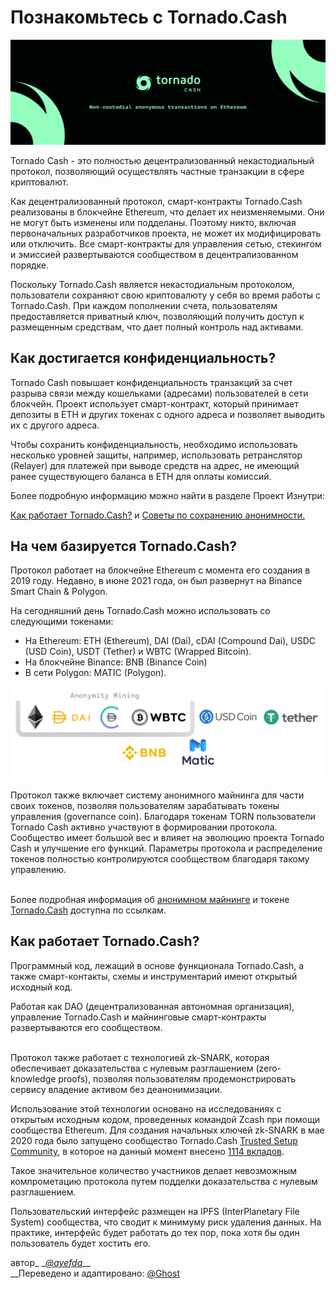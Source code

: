 # Познакомьтесь с Tornado.Cash

![](.gitbook/assets/image.png)

Tornado Cash - это полностью децентрализованный некастодиальный протокол, позволяющий осуществлять частные транзакции в сфере криптовалют.&#x20;

Как децентрализованный протокол, смарт-контракты Tornado.Cash реализованы в блокчейне Ethereum, что делает их неизменяемыми. Они не могут быть изменены или подделаны. Поэтому никто, включая первоначальных разработчиков проекта, не может их модифицировать или отключить. Все смарт-контракты для управления сетью, стекингом и эмиссией развертываются сообществом в децентрализованном порядке.

Поскольку Tornado.Cash является некастодиальным протоколом, пользователи сохраняют свою криптовалюту у себя во время работы с Tornado.Cash. При каждом пополнении счета, пользователям предоставляется приватный ключ, позволяющий получить доступ к размещенным средствам, что дает полный контроль над активами.

## Как достигается конфиденциальность?

Tornado Cash повышает конфиденциальность транзакций за счет разрыва связи между кошельками (адресами) пользователей в сети блокчейн. Проект использует смарт-контракт, который принимает депозиты в ETH и других токенах с одного адреса и позволяет выводить их с другого адреса.

Чтобы сохранить конфиденциальность, необходимо использовать несколько уровней защиты, например, использовать ретранслятор (Relayer)  для платежей при выводе средств на адрес, не имеющий ранее существующего баланса в ETH для оплаты комиссий.&#x20;

Более подробную информацию можно найти в разделе Проект Изнутри:

[Как работает Tornado.Cash?](https://docs.tornado.cash/how-does-tornado.cash-work) и [Советы по сохранению анонимности.](https://docs.tornado.cash/tips-to-remain-anonymous)

## На чем базируется Tornado.Cash?

Протокол работает на блокчейне Ethereum с момента его создания в 2019 году. Недавно, в июне 2021 года, он был развернут на Binance Smart Chain & Polygon.

На сегодняшний день Tornado.Cash можно использовать со следующими токенами:

* На Ethereum: ETH (Ethereum), DAI (Dai), cDAI (Compound Dai), USDC (USD Coin), USDT (Tether) и WBTC (Wrapped Bitcoin).
* На блокчейне Binance: BNB (Binance Coin)
* В сети Polygon: MATIC (Polygon).

![](.gitbook/assets/non-custodial-anonymous-transactions-on-ethereum-3-.png)

Протокол также включает систему анонимного майнинга для части своих токенов, позволяя пользователям зарабатывать токены управления (governance coin). Благодаря токенам TORN пользователи Tornado Cash активно участвуют в формировании протокола. Сообщество имеет большой вес и влияет на эволюцию проекта Tornado Cash и улучшение его функций. Параметры протокола и распределение токенов полностью контролируются сообществом благодаря такому управлению.

\
Более подробная информация об [анонимном майнинге](https://docs.tornado.cash/anonymity-mining) и токене [Tornado.Cash](https://docs.tornado.cash/torn) доступна по ссылкам.

## Как работает Tornado.Cash?

Программный код, лежащий в основе функционала Tornado.Cash, а также смарт-контакты, схемы и инструментарий имеют открытый исходный код.

Работая как DAO (децентрализованная автономная организация), управление Tornado.Cash и майнинговые смарт-контракты развертываются его сообществом.

\
Протокол также работает с технологией zk-SNARK, которая обеспечивает доказательства с нулевым разглашением (zero-knowledge proofs), позволяя пользователям продемонстрировать сервису владение активом без деанонимизации.

Использование этой технологии основано на исследованиях с открытым исходным кодом, проведенных командой Zcash при помощи сообщества Ethereum. Для создания начальных ключей zk-SNARK в мае 2020 года было запущено сообщество Tornado.Cash [Trusted Setup Community](https://tornado-cash.medium.com/tornado-cash-trusted-setup-ceremony-b846e1e00be1), в которое на данный момент внесено [1114 вкладов](https://tornado-cash.medium.com/the-biggest-trusted-setup-ceremony-in-the-world-3c6ab9c8fffa).

Такое значительное количество участников делает невозможным компрометацию протокола путем подделки доказательства с нулевым разглашением.

Пользовательский интерфейс размещен на IPFS (InterPlanetary File System) сообщества, что сводит к минимуму риск удаления данных. На практике, интерфейс будет работать до тех пор, пока хотя бы один пользователь будет хостить его.



автор_ _[_@ayefda_](https://torn.community/u/ayefda)__\
__Переведено и адаптировано: [@Ghost](https://torn.community/u/ghost/summary)
